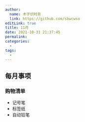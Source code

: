 ```yaml
---
author: 
  name: 木子识时务
  link: https://github.com/sbwcwso
editLink: true
title: 11月
date: 2021-10-31 21:37:45
permalink: 
categories: 
  - 
tags: 
  - 
---
```


## 每月事项

### 购物清单

* 记号笔
* 标签纸
* 自动铅笔
